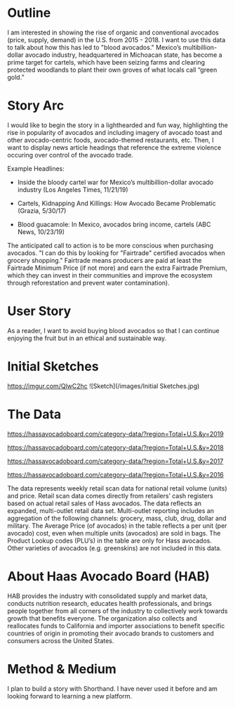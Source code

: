 # Outline
I am interested in showing the rise of organic and conventional avocados (price, supply, demand) in the U.S. from 2015 - 2018. I want to use this data to talk about how this has led to "blood avocados." Mexico’s multibillion-dollar avocado industry, headquartered in Michoacan state, has become a prime target for cartels, which have been seizing farms and clearing protected woodlands to plant their own groves of what locals call “green gold.”

# Story Arc
I would like to begin the story in a lighthearded and fun way, highlighting the rise in popularity of avocados and including imagery of avocado toast and other avocado-centric foods, avocado-themed restaurants, etc. Then, I want to display news article headings that reference the extreme violence occuring over control of the avocado trade. 

Example Headlines:

- Inside the bloody cartel war for Mexico’s multibillion-dollar avocado industry (Los Angeles Times, 11/21/19)

- Cartels, Kidnapping And Killings: How Avocado Became Problematic (Grazia, 5/30/17)

- Blood guacamole: In Mexico, avocados bring income, cartels (ABC News, 10/23/19)

The anticipated call to action is to be more conscious when purchasing avocados. "I can do this by looking for "Fairtrade" certified avocados when grocery shopping." Fairtrade means producers are paid at least the Fairtrade Minimum Price (if not more) and earn the extra Fairtrade Premium, which they can invest in their communities and improve the ecosystem through reforestation and prevent water contamination).

# User Story
As a reader, I want to avoid buying blood avocados so that I can continue enjoying the fruit but in an ethical and sustainable way.

# Initial Sketches
https://imgur.com/QlwC2hc
![Sketch](/images/Initial Sketches.jpg)

# The Data
https://hassavocadoboard.com/category-data/?region=Total+U.S.&y=2019

https://hassavocadoboard.com/category-data/?region=Total+U.S.&y=2018

https://hassavocadoboard.com/category-data/?region=Total+U.S.&y=2017

https://hassavocadoboard.com/category-data/?region=Total+U.S.&y=2016

The data represents weekly retail scan data for national retail volume (units) and price. Retail scan data comes directly from retailers’ cash registers based on actual retail sales of Hass avocados. The data reflects an expanded, multi-outlet retail data set. Multi-outlet reporting includes an aggregation of the following channels: grocery, mass, club, drug, dollar and military. The Average Price (of avocados) in the table reflects a per unit (per avocado) cost, even when multiple units (avocados) are sold in bags. The Product Lookup codes (PLU’s) in the table are only for Hass avocados. Other varieties of avocados (e.g. greenskins) are not included in this data.

# About Haas Avocado Board (HAB)
HAB provides the industry with consolidated supply and market data, conducts nutrition research, educates health professionals, and brings people together from all corners of the industry to collectively work towards growth that benefits everyone. The organization also collects and reallocates funds to California and importer associations to benefit specific countries of origin in promoting their avocado brands to customers and consumers across the United States.

# Method & Medium
I plan to build a story with Shorthand. I have never used it before and am looking forward to learning a new platform.
